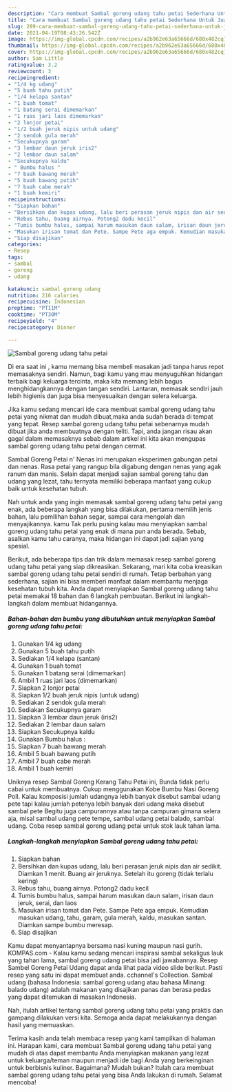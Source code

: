 ```yaml
---
description: "Cara membuat Sambal goreng udang tahu petai Sederhana Untuk Jualan"
title: "Cara membuat Sambal goreng udang tahu petai Sederhana Untuk Jualan"
slug: 289-cara-membuat-sambal-goreng-udang-tahu-petai-sederhana-untuk-jualan
date: 2021-04-19T08:43:26.542Z
image: https://img-global.cpcdn.com/recipes/a2b962e63a65666d/680x482cq70/sambal-goreng-udang-tahu-petai-foto-resep-utama.jpg
thumbnail: https://img-global.cpcdn.com/recipes/a2b962e63a65666d/680x482cq70/sambal-goreng-udang-tahu-petai-foto-resep-utama.jpg
cover: https://img-global.cpcdn.com/recipes/a2b962e63a65666d/680x482cq70/sambal-goreng-udang-tahu-petai-foto-resep-utama.jpg
author: Sam Little
ratingvalue: 3.2
reviewcount: 3
recipeingredient:
- "1/4 kg udang"
- "5 buah tahu putih"
- "1/4 kelapa santan"
- "1 buah tomat"
- "1 batang serai dimemarkan"
- "1 ruas jari laos dimemarkan"
- "2 lonjor petai"
- "1/2 buah jeruk nipis untuk udang"
- "2 sendok gula merah"
- "Secukupnya garam"
- "3 lembar daun jeruk iris2"
- "2 lembar daun salam"
- "Secukupnya kaldu"
- " Bumbu halus "
- "7 buah bawang merah"
- "5 buah bawang putih"
- "7 buah cabe merah"
- "1 buah kemiri"
recipeinstructions:
- "Siapkan bahan"
- "Bersihkan dan kupas udang, lalu beri perasan jeruk nipis dan air sedikit. Diamkan 1 menit. Buang air jeruknya. Setelah itu goreng (tidak terlalu kering)"
- "Rebus tahu, buang airnya. Potong2 dadu kecil"
- "Tumis bumbu halus, sampai harum masukan daun salam, irisan daun jeruk, serai, dan laos"
- "Masukan irisan tomat dan Pete. Sampe Pete aga empuk. Kemudian masukan udang, tahu, garam, gula merah, kaldu, masukan santan. Diamkan sampe bumbu meresap."
- "Siap disajikan"
categories:
- Resep
tags:
- sambal
- goreng
- udang

katakunci: sambal goreng udang 
nutrition: 216 calories
recipecuisine: Indonesian
preptime: "PT11M"
cooktime: "PT30M"
recipeyield: "4"
recipecategory: Dinner

---
```



![Sambal goreng udang tahu petai](https://img-global.cpcdn.com/recipes/a2b962e63a65666d/680x482cq70/sambal-goreng-udang-tahu-petai-foto-resep-utama.jpg)

Di era  saat ini , kamu memang bisa membeli masakan jadi tanpa harus repot memasaknya sendiri. Namun, bagi kamu yang mau menyuguhkan hidangan terbaik bagi keluarga tercinta, maka kita memang lebih bagus menghidangkannya dengan tangan sendiri. Lantaran, memasak sendiri jauh lebih higienis dan juga bisa menyesuaikan dengan selera keluarga.

Jika kamu sedang mencari ide cara membuat sambal goreng udang tahu petai yang nikmat dan mudah dibuat,maka anda sudah berada di tempat yang tepat. Resep sambal goreng udang tahu petai  sebenarnya mudah dibuat jika anda membuatnya dengan teliti. Tapi, anda jangan risau akan gagal dalam memasaknya 
sebab dalam artikel ini kita akan mengupas sambal goreng udang tahu petai dengan cermat.  

Sambal Goreng Petai n&#39; Nenas ini merupakan eksperimen gabungan petai dan nenas. Rasa petai yang rangup bila digabung dengan nenas yang agak ranum dan manis. Selain dapat menjadi sajian sambal goreng tahu dan udang yang lezat, tahu ternyata memiliki beberapa manfaat yang cukup baik untuk kesehatan tubuh.

Nah untuk anda yang ingin memasak sambal goreng udang tahu petai yang enak, ada beberapa langkah yang bisa dilakukan, pertama memilih jenis bahan, lalu pemilihan bahan segar, sampai cara mengolah dan menyajikannya. kamu Tak perlu pusing kalau mau menyiapkan sambal goreng udang tahu petai yang enak di mana pun anda berada. Sebab, asalkan kamu  tahu caranya, maka hidangan ini dapat jadi sajian yang spesial.

Berikut, ada beberapa tips dan trik dalam memasak resep sambal goreng udang tahu petai yang siap dikreasikan. Sekarang, mari kita coba kreasikan sambal goreng udang tahu petai sendiri di rumah. Tetap berbahan yang sederhana, sajian ini bisa memberi manfaat dalam membantu menjaga kesehatan tubuh kita. Anda dapat menyiapkan Sambal goreng udang tahu petai memakai 18 bahan dan 6 langkah pembuatan. Berikut ini langkah-langkah dalam membuat hidangannya.

<!--inarticleads1-->

##### Bahan-bahan dan bumbu yang dibutuhkan untuk menyiapkan Sambal goreng udang tahu petai:

1. Gunakan 1/4 kg udang
1. Gunakan 5 buah tahu putih
1. Sediakan 1/4 kelapa (santan)
1. Gunakan 1 buah tomat
1. Gunakan 1 batang serai (dimemarkan)
1. Ambil 1 ruas jari laos (dimemarkan)
1. Siapkan 2 lonjor petai
1. Siapkan 1/2 buah jeruk nipis (untuk udang)
1. Sediakan 2 sendok gula merah
1. Sediakan Secukupnya garam
1. Siapkan 3 lembar daun jeruk (iris2)
1. Sediakan 2 lembar daun salam
1. Siapkan Secukupnya kaldu
1. Gunakan  Bumbu halus :
1. Siapkan 7 buah bawang merah
1. Ambil 5 buah bawang putih
1. Ambil 7 buah cabe merah
1. Ambil 1 buah kemiri


Uniknya resep Sambal Goreng Kerang Tahu Petai ini, Bunda tidak perlu cabai untuk membuatnya. Cukup menggunakan Kobe Bumbu Nasi Goreng Poll. Kalau komposisi jumlah udangnya lebih banyak disebut sambal udang pete tapi kalau jumlah petenya lebih banyak dari udang maka disebut sambal pete Begitu juga campurannya atau tanpa campuran gimana selera aja, misal sambal udang pete tempe, sambal udang petai balado, sambal udang. Coba resep sambal goreng udang petai untuk stok lauk tahan lama. 

<!--inarticleads2-->

##### Langkah-langkah menyiapkan Sambal goreng udang tahu petai:

1. Siapkan bahan
1. Bersihkan dan kupas udang, lalu beri perasan jeruk nipis dan air sedikit. Diamkan 1 menit. Buang air jeruknya. Setelah itu goreng (tidak terlalu kering)
1. Rebus tahu, buang airnya. Potong2 dadu kecil
1. Tumis bumbu halus, sampai harum masukan daun salam, irisan daun jeruk, serai, dan laos
1. Masukan irisan tomat dan Pete. Sampe Pete aga empuk. Kemudian masukan udang, tahu, garam, gula merah, kaldu, masukan santan. Diamkan sampe bumbu meresap.
1. Siap disajikan


Kamu dapat menyantapnya bersama nasi kuning maupun nasi gurih. KOMPAS.com - Kalau kamu sedang mencari inspirasi sambal sekaligus lauk yang tahan lama, sambal goreng udang petai bisa jadi jawabannya. Resep Sambel Goreng Petai Udang dapat anda lihat pada video slide berikut. Pasti resep yang satu ini dapat membuat anda. cchannel&#39;s Collection. Sambal udang (bahasa Indonesia: sambal goreng udang atau bahasa Minang: balado udang) adalah makanan yang disajikan panas dan berasa pedas yang dapat ditemukan di masakan Indonesia. 

Nah, itulah artikel tentang  sambal goreng udang tahu petai  yang praktis dan gampang dilakukan versi kita. Semoga anda dapat melakukannya dengan hasil yang memuaskan. 

Terima kasih anda telah membaca resep yang kami tampilkan di halaman ini. Harapan kami, cara membuat  Sambal goreng udang tahu petai yang mudah di atas dapat membantu Anda menyiapkan makanan yang lezat untuk keluarga/teman maupun menjadi ide bagi Anda yang berkeinginan untuk berbisnis kuliner. Bagaimana? Mudah bukan? Itulah cara membuat sambal goreng udang tahu petai yang bisa Anda lakukan di rumah. Selamat mencoba!

